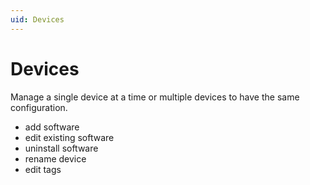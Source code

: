 ```yaml
---
uid: Devices
---
```


# Devices

Manage a single device at a time or multiple devices to have the same configuration.

 - add software
 - edit existing software
 - uninstall software
 - rename device
 - edit tags